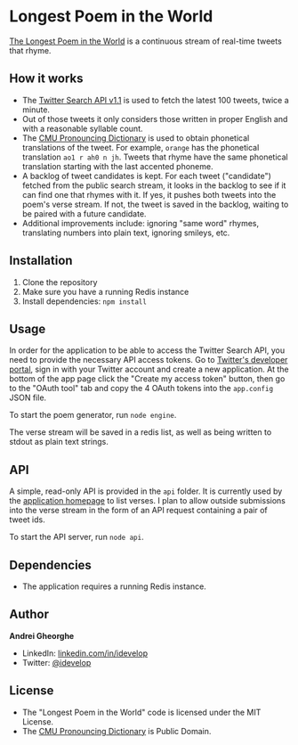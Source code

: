 Longest Poem in the World
=========================

[The Longest Poem in the World](http://www.longestpoemintheworld.com) is a continuous stream of real-time tweets that rhyme.

## How it works

* The [Twitter Search API v1.1](https://dev.twitter.com/docs/api/1.1/get/search/tweets) is used to fetch the latest 100 tweets, twice a minute. 
* Out of those tweets it only considers those written in proper English and with a reasonable syllable count. 
* The [CMU Pronouncing Dictionary](http://www.speech.cs.cmu.edu/cgi-bin/cmudict) is used to obtain phonetical translations of the tweet. For example, `orange` has the phonetical translation `ao1 r ah0 n jh`. Tweets that rhyme have the same phonetical translation starting with the last accented phoneme. 
* A backlog of tweet candidates is kept. For each tweet ("candidate") fetched from the public search stream, it looks in the backlog to see if it can find one that rhymes with it. If yes, it pushes both tweets into the poem's verse stream. If not, the tweet is saved in the backlog, waiting to be paired with a future candidate.
* Additional improvements include: ignoring "same word" rhymes, translating numbers into plain text, ignoring smileys, etc.

## Installation

1. Clone the repository
2. Make sure you have a running Redis instance
3. Install dependencies: `npm install`

## Usage

In order for the application to be able to access the Twitter Search API, you need to provide the necessary API access tokens. Go to [Twitter's developer portal](https://dev.twitter.com/apps), sign in with your Twitter account and create a new application. At the bottom of the app page click the "Create my access token" button, then go to the "OAuth tool" tab and copy the 4 OAuth tokens into the `app.config` JSON file.

To start the poem generator, run `node engine`.

The verse stream will be saved in a redis list, as well as being written to stdout as plain text strings.

## API

A simple, read-only API is provided in the `api` folder. It is currently used by the [application homepage](http://www.longestpoemintheworld.com) to list verses. I plan to allow outside submissions into the verse stream in the form of an API request containing a pair of tweet ids.

To start the API server, run `node api`.

## Dependencies

* The application requires a running Redis instance.

## Author

**Andrei Gheorghe**

* LinkedIn: [linkedin.com/in/idevelop](http://www.linkedin.com/in/idevelop)
* Twitter: [@idevelop](http://twitter.com/idevelop)

## License

- The "Longest Poem in the World" code is licensed under the MIT License.
- The [CMU Pronouncing Dictionary](http://www.speech.cs.cmu.edu/cgi-bin/cmudict) is Public Domain.
